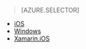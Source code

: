 > [AZURE.SELECTOR]
- [iOS](/documentation/articles/app-service-mobile-dotnet-backend-ios-push-notifications-to-users-preview)
- [Windows](/documentation/articles/app-service-mobile-dotnet-backend-windows-store-dotnet-push-notifications-to-users-preview)
- [Xamarin.iOS](/documentation/articles/app-service-mobile-dotnet-backend-xamarin-ios-push-notifications-to-user-preview)
